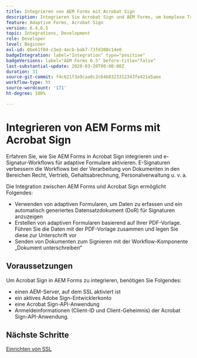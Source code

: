```yaml
---
title: Integrieren von AEM Forms mit Acrobat Sign
description: Integrieren Sie Acrobat Sign und AEM Forms, um komplexe Transaktionen zu automatisieren und legale E-Signaturen als Teil eines nahtlosen digitalen Erlebnisses einzuschließen.
feature: Adaptive Forms, Acrobat Sign
version: 6.4,6.5
topic: Integrations, Development
role: Developer
level: Beginner
exl-id: 0be61f04-c3ed-4ecb-bab7-73fd308c14e0
badgeIntegration: label="Integration" type="positive"
badgeVersions: label="AEM Forms 6.5" before-title="false"
last-substantial-update: 2020-03-20T00:00:00Z
duration: 31
source-git-commit: f4c621f3a9caa8c2c64b8323312343fe421a5aee
workflow-type: ht
source-wordcount: '171'
ht-degree: 100%

---
```


# Integrieren von AEM Forms mit Acrobat Sign

Erfahren Sie, wie Sie AEM Forms in Acrobat Sign integrieren und e-Signatur-Workflows für adaptive Formulare aktivieren. E-Signaturen verbessern die Workflows bei der Verarbeitung von Dokumenten in den Bereichen Recht, Vertrieb, Gehaltsabrechnung, Personalverwaltung u. v. a.

Die Integration zwischen AEM Forms und Acrobat Sign ermöglicht Folgendes:

* Verwenden von adaptiven Formularen, um Daten zu erfassen und ein automatisch generiertes Datensatzdokument (DoR) für Signaturen anzuzeigen
* Erstellen von adaptiven Formularen basierend auf Ihrer PDF-Vorlage. Führen Sie die Daten mit der PDF-Vorlage zusammen und legen Sie diese zur Unterschrift vor
* Senden von Dokumenten zum Signieren mit der Workflow-Komponente „Dokument unterschreiben“

## Voraussetzungen

Um Acrobat Sign in AEM Forms zu integrieren, benötigen Sie Folgendes:

* einen AEM-Server, auf dem SSL aktiviert ist
* ein aktives Adobe Sign-Entwicklerkonto
* eine Acrobat Sign-API-Anwendung
* Anmeldeinformationen (Client-ID und Client-Geheimnis) der Acrobat Sign-API-Anwendung.

## Nächste Schritte

[Einrichten von SSL](./set-up-ssl.md)
